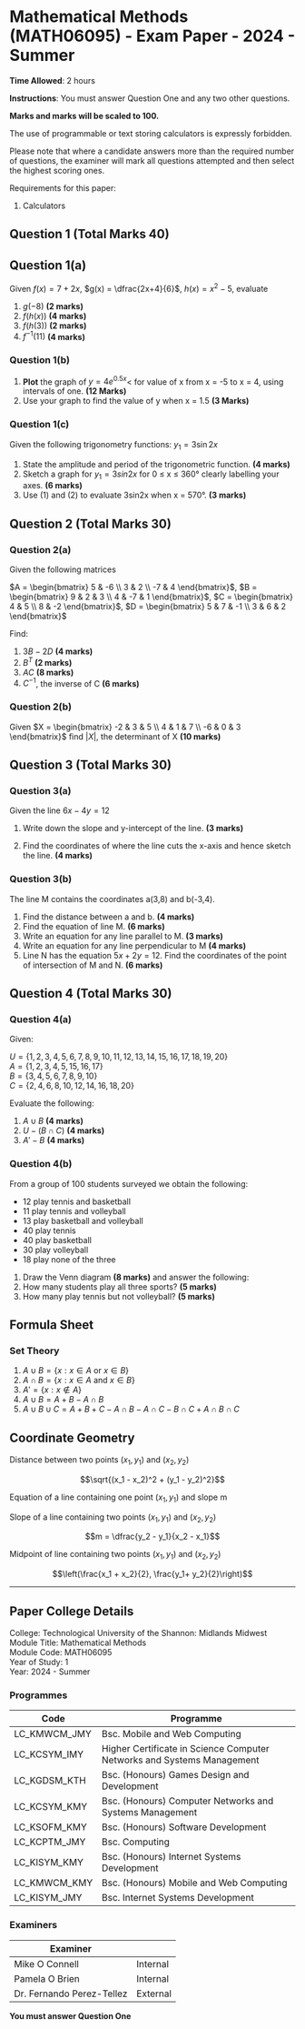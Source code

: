 ﻿
# Mathematical Methods (MATH06095) - Exam Paper - 2024 - Summer

**Time Allowed**: 2 hours

**Instructions**: You must answer Question One and any two other questions.

**Marks and marks will be scaled to 100.**

The use of programmable or text storing calculators is expressly forbidden.

Please note that where a candidate answers more than the required number of questions, the examiner will mark all questions attempted and then select the highest scoring ones.

Requirements for this paper:

1. Calculators

## Question 1 (Total Marks 40)

## Question 1(a)

Given $f(x) = 7 + 2x$, $g(x) = \dfrac{2x+4}{6}$, $h(x) = x^2 - 5$, evaluate

1. $g(-8)$ **(2 marks)**
2. $f(h(x))$ **(4 marks)**
3. $f(h(3))$ **(2 marks)**
4. $f^{-1}(11)$ **(4 marks)**

### Question 1(b)

1. **Plot** the graph of $y = 4e^{0.5x}$< for value of x from x = -5 to x = 4, using intervals of one. **(12 Marks)**
2. Use your graph to find the value of y when x = 1.5 **(3 Marks)**

### Question 1(c)

Given the following trigonometry functions: $y_1= 3\sin 2x$

1. State the amplitude and period of the trigonometric function. **(4 marks)**
2. Sketch a graph for $y_1 = 3sin2x$ for 0 ≤ x ≤ 360° clearly labelling your axes. **(6 marks)**
3. Use (1) and (2) to evaluate 3sin2x when x = 570°. **(3 marks)**

## Question 2 (Total Marks 30)

### Question 2(a)

Given the following matrices

$A = \begin{bmatrix} 5 & -6 \\ 3 & 2 \\ -7 & 4 \end{bmatrix}$, $B = \begin{bmatrix} 9 & 2 & 3 \\ 4 & -7 & 1 \end{bmatrix}$, $C = \begin{bmatrix} 4 & 5 \\ 8 & -2 \end{bmatrix}$, $D = \begin{bmatrix} 5 & 7 & -1 \\ 3 & 6 & 2 \end{bmatrix}$

Find:

1. $3B - 2D$ **(4 marks)**
2. $B^T$ **(2 marks)**
3. $AC$ **(8 marks)**
4. $C^{-1}$, the inverse of C **(6 marks)**

### Question 2(b)

Given $X = \begin{bmatrix} -2 & 3 & 5 \\ 4 & 1 & 7 \\ -6 & 0 & 3 \end{bmatrix}$ find $|X|$, the determinant of X **(10 marks)**

## Question 3 (Total Marks 30)

### Question 3(a)

Given the line $6x - 4y = 12$

1. Write down the slope and y-intercept of the line. **(3 marks)**

2. Find the coordinates of where the line cuts the x-axis and hence sketch the line. **(4 marks)**

### Question 3(b)

The line M contains the coordinates a(3,8) and b(-3,4).

1. Find the distance between a and b. **(4 marks)**
2. Find the equation of line M. **(6 marks)**
3. Write an equation for any line parallel to M. **(3 marks)**
4. Write an equation for any line perpendicular to M **(4 marks)**
5. Line N has the equation $5x + 2y = 12$. Find the coordinates of the point of intersection of M and N. **(6 marks)**

## Question 4 (Total Marks 30)

### Question 4(a)

Given:

$U = \{1,2,3,4,5,6,7,8,9,10,11,12,13,14,15,16,17,18,19,20\}$  
$A = \{1,2,3,4,5,15,16,17\}$  
$B = \{3,4,5,6,7,8,9,10\}$  
$C = \{2,4,6,8,10,12,14,16,18,20\}$

Evaluate the following:

1. $A \cup B$ **(4 marks)**
2. $U - (B \cap C)$ **(4 marks)**
3. $A' - B$ **(4 marks)**

### Question 4(b)

From a group of 100 students surveyed we obtain the following:

- 12 play tennis and basketball
- 11 play tennis and volleyball
- 13 play basketball and volleyball
- 40 play tennis
- 40 play basketball
- 30 play volleyball
- 18 play none of the three

1. Draw the Venn diagram **(8 marks)** and answer the following:
2. How many students play all three sports? **(5 marks)**
3. How many play tennis but not volleyball? **(5 marks)**

## Formula Sheet

### Set Theory

1. $A \cup B = \{x: x \in A \text{ or } x \in B\}$
2. $A \cap B = \{x: x \in A \text{ and } x \in B\}$
3. $A' = \{x: x \notin A\}$
4. $A \cup B = A + B - A \cap B$
5. $A \cup B \cup C = A + B + C - A \cap B - A \cap C - B \cap C + A \cap B \cap C$

## Coordinate Geometry

Distance between two points $(x_1,y_1)$ and $(x_2,y_2)$

$$\sqrt{(x_1 - x_2)^2 + (y_1 - y_2)^2}$$

Equation of a line containing one point $(x_1,y_1)$ and slope m

Slope of a line containing two points $(x_1,y_1)$ and $(x_2 ,y_2)$

$$m = \dfrac{y_2 - y_1}{x_2  - x_1}$$

Midpoint of line containing two points $(x_1,y_1)$ and $(x_2 ,y_2)$

$$\left(\frac{x_1 + x_2}{2}, \frac{y_1+ y_2}{2}\right)$$

---

## Paper College Details

College: Technological University of the Shannon: Midlands Midwest  
Module Title: Mathematical Methods  
Module Code: MATH06095  
Year of Study: 1  
Year: 2024 - Summer  

### Programmes

| Code         | Programme                                                              |
|--------------|------------------------------------------------------------------------|
| LC_KMWCM_JMY | Bsc. Mobile and Web Computing                                          |
| LC_KCSYM_IMY | Higher Certificate in Science Computer Networks and Systems Management |
| LC_KGDSM_KTH | Bsc. (Honours) Games Design and Development                            |
| LC_KCSYM_KMY | Bsc. (Honours) Computer Networks and Systems Management                |
| LC_KSOFM_KMY | Bsc. (Honours) Software Development                                    |
| LC_KCPTM_JMY | Bsc. Computing                                                         |
| LC_KISYM_KMY | Bsc. (Honours) Internet Systems Development                            |
| LC_KMWCM_KMY | Bsc. (Honours) Mobile and Web Computing                                |
| LC_KISYM_JMY | Bsc. Internet Systems Development                                      |

### Examiners

| Examiner                  |          |
|---------------------------|----------|
| Mike O Connell            | Internal |
| Pamela O Brien            | Internal |
| Dr. Fernando Perez-Tellez | External |

**You must answer Question One**  
